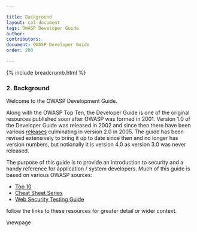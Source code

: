 ```yaml
---

title: Background
layout: col-document
tags: OWASP Developer Guide
author:
contributors:
document: OWASP Developer Guide
order: 200

---
```


{% include breadcrumb.html %}

### 2. Background

Welcome to the OWASP Development Guide.

Along with the OWASP Top Ten, the Developer Guide is one of the original resources
published soon after OWASP was formed in 2001.
Version 1.0 of the Developer Guide was released in 2002
and since then there have been various [releases][versions] culminating in version 2.0 in 2005.
The guide has been revised extensively to bring it up to date since then and no longer has version numbers,
but notionally it is version 4.0 as version 3.0 was never released.

The purpose of this guide is to provide an introduction to security
and a handy reference for application / system developers.
Much of this guide is based on various OWASP sources:

* [Top 10][top10]
* [Cheat Sheet Series][cheat]
* [Web Security Testing Guide][wstg]

follow the links to these resources for greater detail or wider context.

[cheat]: https://owasp.org/www-project-cheat-sheets/
[top10]: https://owasp.org/www-project-top-ten/
[versions]: https://github.com/OWASP/DevGuide/wiki#old-versions
[wstg]: https://owasp.org/www-project-web-security-testing-guide/

\newpage
